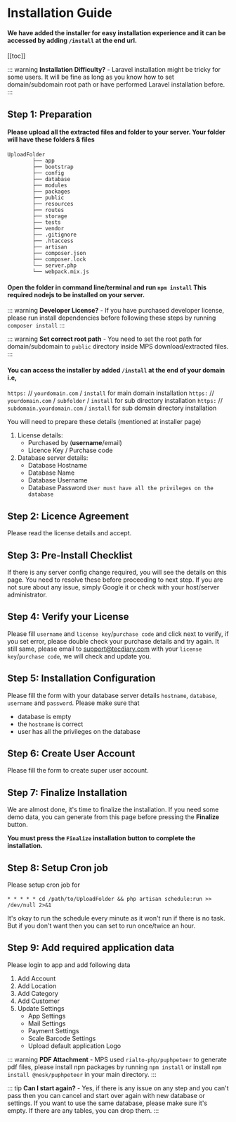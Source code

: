 # Installation Guide

#### We have added the installer for easy installation experience and it can be accessed by adding `/install` at the end url.

[[toc]]

::: warning
**Installation Difficulty?** - Laravel installation might be tricky for some users. It will be fine as long as you know how to set domain/subdomain root path or have performed Laravel installation before.
:::

## Step 1: Preparation

#### Please upload all the extracted files and folder to your server. Your folder will have these folders & files

```text
UploadFolder
        ├── app
        ├── bootstrap
        ├── config
        ├── database
        ├── modules
        ├── packages
        ├── public
        ├── resources
        ├── routes
        ├── storage
        ├── tests
        ├── vendor
        ├── .gitignore
        ├── .htaccess
        ├── artisan
        ├── composer.json
        ├── composer.lock
        └── server.php
        └── webpack.mix.js
```

#### Open the folder in command line/terminal and run `npm install` This required nodejs to be installed on your server.

::: warning
**Developer License?** - If you have purchased developer license, please run install dependencies before following these steps by running `composer install`
:::

::: warning
**Set correct root path** - You need to set the root path for domain/subdomain to `public` directory inside MPS download/extracted files.
:::

#### You can access the installer by added `/install` at the end of your domain i.e,

`https:` // `yourdomain.com` / `install` for main domain installation
`https:` // `yourdomain.com` / `subfolder` / `install` for sub directory installation
`https:` // `subdomain.yourdomain.com` / `install` for sub domain directory installation

You will need to prepare these details (mentioned at installer page)

1.  License details:
    - Purchased by (**username**/email)
    - Licence Key / Purchase code
2.  Database server details:
    - Database Hostname
    - Database Name
    - Database Username
    - Database Password `User must have all the privileges on the database`

## Step 2: Licence Agreement

Please read the license details and accept.

## Step 3: Pre-Install Checklist

If there is any server config change required, you will see the details on this page. You need to resolve these before proceeding to next step. If you are not sure about any issue, simply Google it or check with your host/server administrator.

## Step 4: Verify your License

Please fill `username` and `license key`/`purchase code` and click next to verify, if you set error, please double check your purchase details and try again. It still same, please email to support@tecdiary.com with your `license key`/`purchase code`, we will check and update you.

## Step 5: Installation Configuration

Please fill the form with your database server details `hostname`, `database`, `username` and `password`.
Please make sure that

- database is empty
- the `hostname` is correct
- user has all the privileges on the database

## Step 6: Create User Account

Please fill the form to create super user account.

## Step 7: Finalize Installation

We are almost done, it's time to finalize the installation. If you need some demo data, you can generate from this page before pressing the **Finalize** button.

**You must press the `Finalize` installation button to complete the installation.**

## Step 8: Setup Cron job

Please setup cron job for <br /><br />`* * * * * cd /path/to/UploadFolder && php artisan schedule:run >> /dev/null 2>&1`

It's okay to run the schedule every minute as it won't run if there is no task. But if you don't want then you can set to run once/twice an hour.

## Step 9: Add required application data

Please login to app and add following data

1. Add Account
2. Add Location
3. Add Category
4. Add Customer
5. Update Settings
   - App Settings
   - Mail Settings
   - Payment Settings
   - Scale Barcode Settings
   - Upload default application Logo

::: warning
**PDF Attachment** - MPS used `rialto-php/puphpeteer` to generate pdf files, please install npn packages by running `npm install` or install `npm install @nesk/puphpeteer` in your main directory.
:::

::: tip
**Can I start again?** - Yes, if there is any issue on any step and you can't pass then you can cancel and start over again with new database or settings. If you want to use the same database, please make sure it's empty. If there are any tables, you can drop them.
:::
